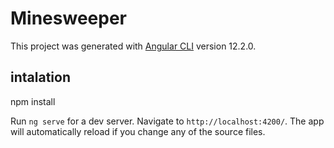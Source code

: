 # Minesweeper

This project was generated with [Angular CLI](https://github.com/angular/angular-cli) version 12.2.0.

## intalation
npm install

Run `ng serve` for a dev server. Navigate to `http://localhost:4200/`. The app will automatically reload if you change any of the source files.